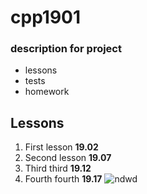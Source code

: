 # cpp1901
### description for project
- lessons 
- tests
- homework
## Lessons
1. First lesson **19.02**
2. Second lesson **19.07**
3. Third third **19.12**
4. Fourth fourth **19.17**
![ndwd](https://cdn.contactcenterworld.com/images/company/cpp-turkey-1200px-logo.png)
